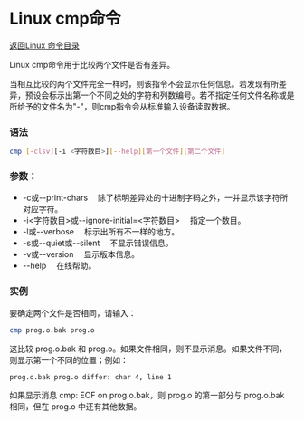 # Linux cmp命令
[返回Linux 命令目录](11.Linux命令大全.md)

Linux cmp命令用于比较两个文件是否有差异。

当相互比较的两个文件完全一样时，则该指令不会显示任何信息。若发现有所差异，预设会标示出第一个不同之处的字符和列数编号。若不指定任何文件名称或是所给予的文件名为"-"，则cmp指令会从标准输入设备读取数据。

### 语法
```bash
cmp [-clsv][-i <字符数目>][--help][第一个文件][第二个文件]
```

### 参数：

* -c或--print-chars 　除了标明差异处的十进制字码之外，一并显示该字符所对应字符。
* -i<字符数目>或--ignore-initial=<字符数目> 　指定一个数目。
* -l或--verbose 　标示出所有不一样的地方。
* -s或--quiet或--silent 　不显示错误信息。
* -v或--version 　显示版本信息。
* --help 　在线帮助。

### 实例
要确定两个文件是否相同，请输入：
```bash
cmp prog.o.bak prog.o 
```

这比较 prog.o.bak 和 prog.o。如果文件相同，则不显示消息。如果文件不同，则显示第一个不同的位置；例如：
```bash
prog.o.bak prog.o differ: char 4, line 1 
```
如果显示消息 cmp: EOF on prog.o.bak，则 prog.o 的第一部分与 prog.o.bak 相同，但在 prog.o 中还有其他数据。